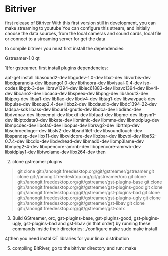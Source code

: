 # Bitriver

first release of Bitriver
With this first version still in development, you can make streaming to youtube
You can configure this stream, and initially choose the data sources, from the local cameras and sound cards, local file or connect to a streaming server for  get the data

to compile bitriver you must first install the dependencies:

Gstreamer-1.0 
qt 

1)for gstreamer. first install plugins dependencies:

apt-get install libasound2-dev libgudev-1.0-dev libxt-dev libvorbis-dev libcdparanoia-dev libpango1.0-dev libtheora-dev libvisual-0.4-dev iso-codes libgtk-3-dev libraw1394-dev libiec61883-dev libavc1394-dev libv4l-dev libcairo2-dev libcaca-dev libspeex-dev libpng-dev libshout3-dev libjpeg-dev libaa1-dev libflac-dev libdv4-dev libtag1-dev libwavpack-dev libpulse-dev libsoup2.4-dev libbz2-dev libcdaudio-dev libdc1394-22-dev ladspa-sdk libass-dev libcurl4-gnutls-dev libdca-dev libdirac-dev libdvdnav-dev libexempi-dev libexif-dev libfaad-dev libgme-dev libgsm1-dev libiptcdata0-dev libkate-dev libmimic-dev libmms-dev libmodplug-dev libmpcdec-dev libofa0-dev libopus-dev librsvg2-dev librtmp-dev libschroedinger-dev libslv2-dev libsndfile1-dev libsoundtouch-dev libspandsp-dev libx11-dev libxvidcore-dev libzbar-dev libzvbi-dev liba52-0.7.4-dev libcdio-dev libdvdread-dev libmad0-dev libmp3lame-dev libmpeg2-4-dev libopencore-amrnb-dev libopencore-amrwb-dev libsidplay1-dev libtwolame-dev libx264-dev
then

2) clone gstreamer plugins
> git clone git://anongit.freedesktop.org/git/gstreamer/gstreamer
> git clone git://anongit.freedesktop.org/git/gstreamer/orc
> git clone git://anongit.freedesktop.org/git/gstreamer/gst-plugins-base
> git clone git://anongit.freedesktop.org/git/gstreamer/gst-plugins-good
> git clone git://anongit.freedesktop.org/git/gstreamer/gst-plugins-bad
> git clone git://anongit.freedesktop.org/git/gstreamer/gst-plugins-ugly
> git clone git://anongit.freedesktop.org/git/gstreamer/gst-libav
> git clone git://anongit.freedesktop.org/git/gstreamer/gst-omx

3) Build GStreamer, orc, gst-plugins-base, gst-plugins-good,
gst-plugins-ugly, gst-plugins-bad and gst-libav (in that order) by running these commands
inside their directories:
    ./configure
    make
    sudo make install

4)then you need instal QT libraries for your linux distribution

5) compiling BitRiver, go to the bitriver directory and run:
      make
